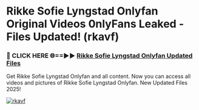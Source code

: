 # Rikke Sofie Lyngstad Onlyfan Original Videos 0nlyFans Leaked - Files Updated! (rkavf)

<h3>🔴 CLICK HERE 🌐==►► <a href="https://tinyurl.com/2jnfzry5" rel="nofollow">Rikke Sofie Lyngstad Onlyfan Updated Files</a></h3>

Get Rikke Sofie Lyngstad Onlyfan and all content. Now you can access all videos and pictures of Rikke Sofie Lyngstad Onlyfan. New Updated Files 2025!

[![rkavf](https://i.imgur.com/GyGTBgg.gif)](https://tinyurl.com/2jnfzry5)
